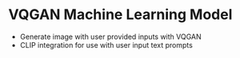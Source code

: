 # VQGAN Machine Learning Model

- Generate image with user provided inputs with VQGAN
- CLIP integration for use with user input text prompts
